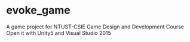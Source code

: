 # evoke_game
A game project for NTUST-CSIE Game Design and Development Course  
Open it with Unity5 and Visual Studio 2015
